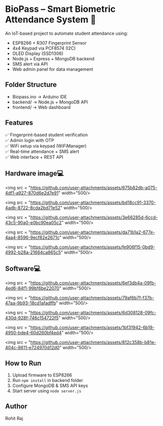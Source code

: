 # BioPass – Smart Biometric Attendance System 🔐

An IoT-based project to automate student attendance using:
- ESP8266 + R307 Fingerprint Sensor
- 4x4 Keypad via PCF8574 (I2C)
- OLED Display (SSD1306)
- Node.js + Express + MongoDB backend
- SMS alert via API
- Web admin panel for data management

## Folder Structure
- Biopass.ino → Arduino IDE
- backend/ → Node.js + MongoDB API
- frontend/ → Web dashboard

## Features
✅ Fingerprint-based student verification  
✅ Admin login with OTP  
✅ WiFi setup via keypad (WiFiManager)  
✅ Real-time attendance + SMS alert  
✅ Web interface + REST API

## Hardware image💻
<img src = "https://github.com/user-attachments/assets/675b82db-a075-4df1-a927-870d6e2d7e91" width="500/>

<img src = "https://github.com/user-attachments/assets/bd18cc91-3370-4adb-8722-8cda2bd71e52" width="500/>

<img src = "https://github.com/user-attachments/assets/3e66285d-6ccd-43c5-90a0-e0bc90ea05c2" width="500/>

<img src = "https://github.com/user-attachments/assets/da71b1a2-677e-4aa4-8596-9ecf82e2671c" width="500/>

<img src = "https://github.com/user-attachments/assets/fe906f15-0bd9-4992-b28a-21664ca865c5" width="500/>

## Software💻
<img src = "https://github.com/user-attachments/assets/6ef3db4a-09fb-4ed6-84f1-99bf6be22070" width="500/>

<img src = "https://github.com/user-attachments/assets/79af6b7f-f37b-47aa-9b93-18cd1afadffb" width="500/>

<img src = "https://github.com/user-attachments/assets/6d308128-09fc-430d-928f-746c154722f5" width="500/>

<img src = "https://github.com/user-attachments/assets/1bf31942-6b18-4950-bde4-60d260bf4ed4" width="500/>

<img src = "https://github.com/user-attachments/assets/812c358b-b81e-404c-8611-e724970d12d0" width="500/>

## How to Run
1. Upload firmware to ESP8266
2. Run `npm install` in backend folder
3. Configure MongoDB & SMS API keys
4. Start server using `node server.js`

## Author
Rohit Raj
